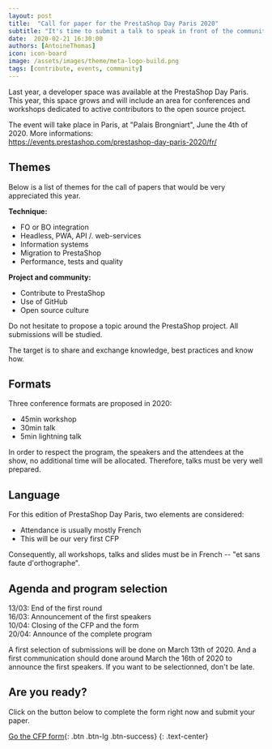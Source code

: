 ```yaml
---
layout: post
title:  "Call for paper for the PrestaShop Day Paris 2020"
subtitle: "It's time to submit a talk to speak in front of the community"
date:  2020-02-21 16:30:00
authors: [AntoineThomas]
icon: icon-board
image: /assets/images/theme/meta-logo-build.png
tags: [contribute, events, community]
---
```



Last year, a developer space was available at the PrestaShop Day Paris. This year, this space grows and will include an area for conferences and workshops dedicated to active contributors to the open source project.

The event will take place in Paris, at "Palais Brongniart", June the 4th of 2020. More informations:  
https://events.prestashop.com/prestashop-day-paris-2020/fr/

## Themes

Below is a list of themes for the call of papers that would be very appreciated this year.

**Technique:**

- FO or BO integration
- Headless, PWA, API /. web-services
- Information systems
- Migration to PrestaShop
- Performance, tests and quality

**Project and community:**

- Contribute to PrestaShop
- Use of GitHub
- Open source culture

Do not hesitate to propose a topic around the PrestaShop project. All submissions will be studied.

The target is to share and exchange knowledge, best practices and know how.

## Formats

Three conference formats are proposed in 2020:

- 45min workshop
- 30min talk
- 5min lightning talk

In order to respect the program, the speakers and the attendees at the show, no additional time will be allocated. Therefore, talks must be very well prepared.

## Language

For this edition of PrestaShop Day Paris, two elements are considered:

- Attendance is usually mostly French
- This will be our very first CFP

Consequently, all workshops, talks and slides must be in French -- "et sans faute d'orthographe".

## Agenda and program selection

13/03: End of the first round  
16/03: Announcement of the first speakers  
10/04: Closing of the CFP and the form  
20/04: Announce of the complete program

A first selection of submissions will be done on March 13th of 2020. And a first communication should done around March the 16th of 2020 to announce the first speakers. If you want to be selectionned, don't be late.

## Are you ready?

Click on the button below to complete the form right now and submit your paper.

[Go the CFP form](https://docs.google.com/forms/d/e/1FAIpQLSdsIcc9mvX3r7nQkDyTcw-V4m_1jCv8TRXXs69ybtC1DCyCyA/viewform?usp=sf_link){: .btn .btn-lg .btn-success}
{: .text-center}
